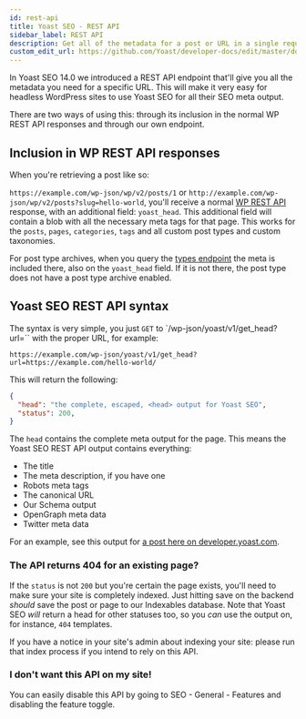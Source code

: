 ```yaml
---
id: rest-api
title: Yoast SEO - REST API
sidebar_label: REST API
description: Get all of the metadata for a post or URL in a single request, and as part of WordPress' WP-JSON response.
custom_edit_url: https://github.com/Yoast/developer-docs/edit/master/docs/customization/apis/rest-api.md
---
```


In Yoast SEO 14.0 we introduced a REST API endpoint that'll give you all the metadata you need for a specific URL. This will make it very easy for headless WordPress sites to use Yoast SEO for all their SEO meta output.

There are two ways of using this: through its inclusion in the normal WP REST API responses and through our own endpoint.

## Inclusion in WP REST API responses
When you're retrieving a post like so:

`https://example.com/wp-json/wp/v2/posts/1` or `http://example.com/wp-json/wp/v2/posts?slug=hello-world`, you'll receive a normal [WP REST API](https://developer.wordpress.org/rest-api/reference/) response, with an additional field: `yoast_head`. This additional field will contain a blob with all the necessary meta tags for that page. This works for the `posts`, `pages`, `categories`, `tags` and all custom post types and custom taxonomies.

For post type archives, when you query the [types endpoint](https://developer.wordpress.org/rest-api/reference/post-types/) the meta is included there, also on the `yoast_head` field. If it is not there, the post type does not have a post type archive enabled.

## Yoast SEO REST API syntax
The syntax is very simple, you just `GET` to `/wp-json/yoast/v1/get_head?url=`` with the proper URL, for example:

```
https://example.com/wp-json/yoast/v1/get_head?url=https://example.com/hello-world/
```

This will return the following:

```json
{
  "head": "the complete, escaped, <head> output for Yoast SEO",
  "status": 200,
}
```

The `head` contains the complete meta output for the page. This means the Yoast SEO REST API output contains everything:

* The title
* The meta description, if you have one
* Robots meta tags
* The canonical URL
* Our Schema output
* OpenGraph meta data
* Twitter meta data

For an example, see this output for [a post here on developer.yoast.com](https://developer.yoast.com/blog/wp-json/yoast/v1/get_head?url=https://developer.yoast.com/blog/upcoming-release-yoast-seo-14-0-indexables/).

### The API returns 404 for an existing page?
If the `status` is not `200` but you're certain the page exists, you'll need to make sure your site is completely indexed. Just hitting save on the backend *should* save the post or page to our Indexables database. Note that Yoast SEO *will* return a head for other statuses too, so you *can* use the output on, for instance, `404` templates.

If you have a notice in your site's admin about indexing your site: please run that index process if you intend to rely on this API.

### I don't want this API on my site!
You can easily disable this API by going to SEO - General - Features and disabling the feature toggle.
